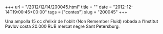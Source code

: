 +++
url = "/2012/12/14/200045.html"
title = ""
date = "2012-12-14T19:00:45+00:00"
tags = ["contes"]
slug = "200045"
+++

Una ampolla 15 cc d'elixir de l'oblit (Non Remember Fluid) robada a l'Institut Pavlov costa 20.000 RUB mercat negre Sant Petersburg.
